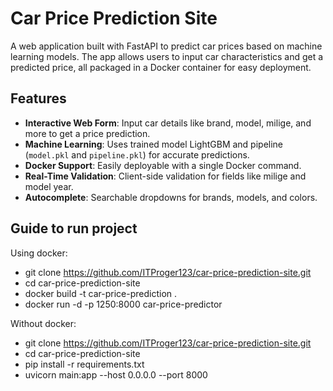 # Car Price Prediction Site

A web application built with FastAPI to predict car prices based on machine learning models. The app allows users to input car characteristics and get a predicted price, all packaged in a Docker container for easy deployment.

## Features
- **Interactive Web Form**: Input car details like brand, model, milige, and more to get a price prediction.
- **Machine Learning**: Uses trained model LightGBM and pipeline (`model.pkl` and `pipeline.pkl`) for accurate predictions.
- **Docker Support**: Easily deployable with a single Docker command.
- **Real-Time Validation**: Client-side validation for fields like milige and model year.
- **Autocomplete**: Searchable dropdowns for brands, models, and colors.

## Guide to run project
Using docker:
- git clone https://github.com/ITProger123/car-price-prediction-site.git
- cd car-price-prediction-site
- docker build -t car-price-prediction .
- docker run -d -p 1250:8000 car-price-predictor

Without docker:
- git clone https://github.com/ITProger123/car-price-prediction-site.git
- cd car-price-prediction-site
- pip install -r requirements.txt
- uvicorn main:app --host 0.0.0.0 --port 8000
